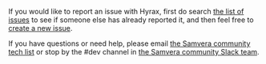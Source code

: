 If you would like to report an issue with Hyrax, first do search [the list of issues](https://github.com/samvera/samvera-nesting_indexer/issues/) to see if someone else has already reported it, and then feel free to [create a new issue](https://github.com/samvera/samvera-nesting_indexer/issues/new).

If you have questions or need help, please email [the Samvera community tech list](mailto:samvera-tech@googlegroups.com) or stop by the #dev channel in [the Samvera community Slack team](https://wiki.duraspace.org/pages/viewpage.action?pageId=87460391#Getintouch!-Slack).
